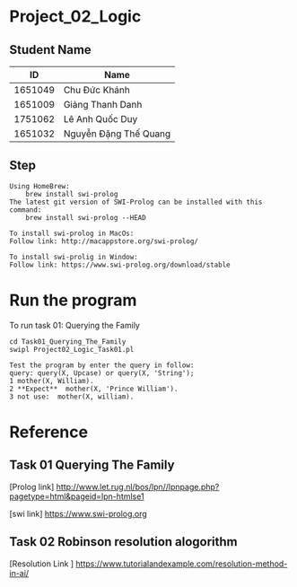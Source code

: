 # Project_02_Logic


## Student Name

| ID  | Name |
| ------------- | ------------- |
| 1651049  | Chu Đức Khánh  |
| 1651009   | Giảng Thanh Danh |
| 1751062   | Lê Anh Quốc Duy |
| 1651032   | Nguyễn Đặng Thế Quang|


## Step
```
Using HomeBrew:
    brew install swi-prolog
The latest git version of SWI-Prolog can be installed with this command: 
    brew install swi-prolog --HEAD

```
```
To install swi-prolog in MacOs:
Follow link: http://macappstore.org/swi-prolog/
```

```
To install swi-prolig in Window:
Follow link: https://www.swi-prolog.org/download/stable
```

# Run the program
To run task 01: Querying the Family
```
cd Task01_Querying_The_Family 
swipl Project02_Logic_Task01.pl 
```

```
Test the program by enter the query in follow:
query: query(X, Upcase) or query(X, 'String');
1 mother(X, William).
2 **Expect**  mother(X, 'Prince William').
3 not use:  mother(X, william).
```
# Reference 
## Task 01 Querying The Family
[Prolog link] http://www.let.rug.nl/bos/lpn//lpnpage.php?pagetype=html&pageid=lpn-htmlse1

[swi link] https://www.swi-prolog.org

## Task 02 Robinson resolution alogorithm
[Resolution Link ] https://www.tutorialandexample.com/resolution-method-in-ai/
